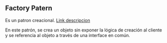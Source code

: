 ## Factory Patern
Es un patron creacional. [Link descripcion](https://www.tutorialspoint.com/design_pattern/factory_pattern.htm)

En este patrón, se crea un objeto sin exponer la lógica de creación al cliente y se referencia al objeto a través de una interface en común.
